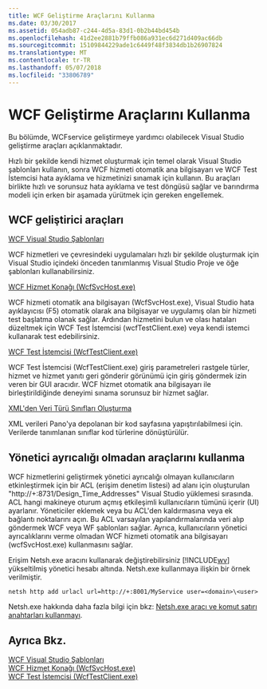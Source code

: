 ```yaml
---
title: WCF Geliştirme Araçlarını Kullanma
ms.date: 03/30/2017
ms.assetid: 054adb87-c244-4d5a-83d1-0b2b44bd454b
ms.openlocfilehash: 41d2ee2881b79ffb086a931ec6d271d409ac66db
ms.sourcegitcommit: 15109844229ade1c6449f48f3834db1b26907824
ms.translationtype: MT
ms.contentlocale: tr-TR
ms.lasthandoff: 05/07/2018
ms.locfileid: "33806789"
---
```

# <a name="using-the-wcf-development-tools"></a>WCF Geliştirme Araçlarını Kullanma
Bu bölümde, WCFservice geliştirmeye yardımcı olabilecek Visual Studio geliştirme araçları açıklanmaktadır.  
  
 Hızlı bir şekilde kendi hizmet oluşturmak için temel olarak Visual Studio şablonları kullanın, sonra WCF hizmeti otomatik ana bilgisayarı ve WCF Test İstemcisi hata ayıklama ve hizmetinizi sınamak için kullanın. Bu araçları birlikte hızlı ve sorunsuz hata ayıklama ve test döngüsü sağlar ve barındırma modeli için erken bir aşamada yürütmek için gereken engellemek.  
  
## <a name="the-wcf-developer-tools"></a>WCF geliştirici araçları  
 [WCF Visual Studio Şablonları](../../../docs/framework/wcf/wcf-vs-templates.md)  
  
 WCF hizmetleri ve çevresindeki uygulamaları hızlı bir şekilde oluşturmak için Visual Studio içindeki önceden tanımlanmış Visual Studio Proje ve öğe şablonları kullanabilirsiniz.  
  
 [WCF Hizmet Konağı (WcfSvcHost.exe)](../../../docs/framework/wcf/wcf-service-host-wcfsvchost-exe.md)  
  
 WCF hizmeti otomatik ana bilgisayarı (WcfSvcHost.exe), Visual Studio hata ayıklayıcısı (F5) otomatik olarak ana bilgisayar ve uygulamış olan bir hizmeti test başlatma olanak sağlar. Ardından hizmetini bulun ve olası hataları düzeltmek için WCF Test İstemcisi (wcfTestClient.exe) veya kendi istemci kullanarak test edebilirsiniz.  
  
 [WCF Test İstemcisi (WcfTestClient.exe)](../../../docs/framework/wcf/wcf-test-client-wcftestclient-exe.md)  
  
 WCF Test İstemcisi (WcfTestClient.exe) giriş parametreleri rastgele türler, hizmet ve hizmet yanıtı geri gönderir görünümü için giriş göndermek izin veren bir GUI aracıdır. WCF hizmet otomatik ana bilgisayarı ile birleştirildiğinde deneyimi sınama sorunsuz bir hizmet sağlar.  
  
 [XML'den Veri Türü Sınıfları Oluşturma](../../../docs/framework/wcf/generating-data-type-classes-from-xml.md)  
  
 XML verileri Pano'ya depolanan bir kod sayfasına yapıştırılabilmesi için. Verilerde tanımlanan sınıflar kod türlerine dönüştürülür.  
  
## <a name="using-the-tools-without-administrator-privilege"></a>Yönetici ayrıcalığı olmadan araçlarını kullanma  
 WCF hizmetlerini geliştirmek yönetici ayrıcalığı olmayan kullanıcıların etkinleştirmek için bir ACL (erişim denetim listesi) ad alanı için oluşturulan "http://+:8731/Design_Time_Addresses" Visual Studio yüklemesi sırasında. ACL hangi makineye oturum açmış etkileşimli kullanıcıların tümünü içerir (UI) ayarlanır. Yöneticiler eklemek veya bu ACL'den kaldırmasına veya ek bağlantı noktalarını açın. Bu ACL varsayılan yapılandırmalarında veri alıp göndermek WCF veya WF şablonları sağlar. Ayrıca, kullanıcıların yönetici ayrıcalıklarını verme olmadan WCF hizmeti otomatik ana bilgisayarı (wcfSvcHost.exe) kullanmasını sağlar.  
  
 Erişim Netsh.exe aracını kullanarak değiştirebilirsiniz [!INCLUDE[wv](../../../includes/wv-md.md)] yükseltilmiş yönetici hesabı altında. Netsh.exe kullanmaya ilişkin bir örnek verilmiştir.  
  
```  
netsh http add urlacl url=http://+:8001/MyService user=<domain>\<user>  
```  
  
 Netsh.exe hakkında daha fazla bilgi için bkz: [Netsh.exe aracı ve komut satırı anahtarları kullanmayı](http://go.microsoft.com/fwlink/?LinkId=97877).  
  
## <a name="see-also"></a>Ayrıca Bkz.  
 [WCF Visual Studio Şablonları](../../../docs/framework/wcf/wcf-vs-templates.md)  
 [WCF Hizmet Konağı (WcfSvcHost.exe)](../../../docs/framework/wcf/wcf-service-host-wcfsvchost-exe.md)  
 [WCF Test İstemcisi (WcfTestClient.exe)](../../../docs/framework/wcf/wcf-test-client-wcftestclient-exe.md)
